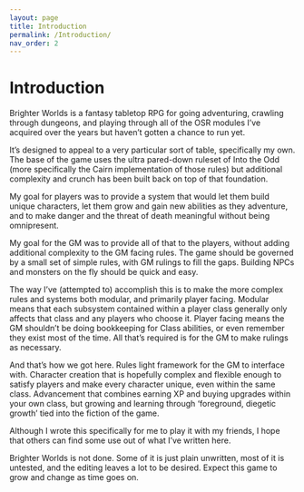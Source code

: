 ```yaml
---
layout: page
title: Introduction
permalink: /Introduction/
nav_order: 2
---
```


# Introduction

Brighter Worlds is a fantasy tabletop RPG for going adventuring, crawling through dungeons, and playing through all of the OSR modules I’ve acquired over the years but haven’t gotten a chance to run yet.

It’s designed to appeal to a very particular sort of table, specifically my own. The base of the game uses the ultra pared-down ruleset of Into the Odd (more specifically the Cairn implementation of those rules) but additional complexity and crunch has been built back on top of that foundation.

My goal for players was to provide a system that would let them build unique characters, let them grow and gain new abilities as they adventure, and to make danger and the threat of death meaningful without being omnipresent.

My goal for the GM was to provide all of that to the players, without adding additional complexity to the GM facing rules. The game should be governed by a small set of simple rules, with GM rulings to fill the gaps. Building NPCs and monsters on the fly should be quick and easy. 

The way I’ve (attempted to) accomplish this is to make the more complex rules and systems both modular, and primarily player facing. Modular means that each subsystem contained within a player class generally only affects that class and any players who choose it. Player facing means the GM shouldn’t be doing bookkeeping for Class abilities, or even remember they exist most of the time. All that’s required is for the GM to make rulings as necessary.

And that’s how we got here. Rules light framework for the GM to interface with. Character creation that is hopefully complex and flexible enough to satisfy players and make every character unique, even within the same class. Advancement that combines earning XP and buying upgrades within your own class, but growing and learning through ‘foreground, diegetic growth’ tied into the fiction of the game.

Although I wrote this specifically for me to play it with my friends, I hope that others can find some use out of what I’ve written here.

Brighter Worlds is not done. Some of it is just plain unwritten, most of it is untested, and the editing leaves a lot to be desired. Expect this game to grow and change as time goes on.